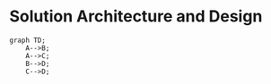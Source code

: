 # Solution Architecture and Design



```mermaid
graph TD;
    A-->B;
    A-->C;
    B-->D;
    C-->D;
```